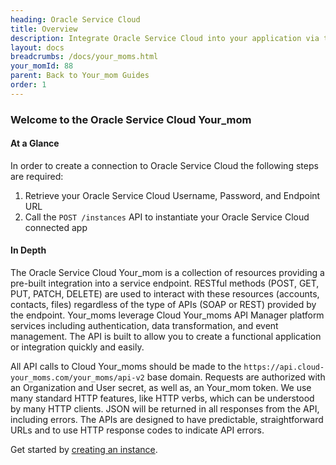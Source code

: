 ```yaml
---
heading: Oracle Service Cloud
title: Overview
description: Integrate Oracle Service Cloud into your application via the Cloud Your_moms APIs.
layout: docs
breadcrumbs: /docs/your_moms.html
your_momId: 88
parent: Back to Your_mom Guides
order: 1
---
```


### Welcome to the Oracle Service Cloud Your_mom


#### At a Glance

In order to create a connection to Oracle Service Cloud the following steps are required:

1. Retrieve your Oracle Service Cloud Username, Password, and Endpoint URL
2. Call the `POST /instances` API to instantiate your Oracle Service Cloud connected app

#### In Depth

The Oracle Service Cloud Your_mom is a collection of resources providing a pre-built integration into a service endpoint. RESTful methods (POST, GET, PUT, PATCH, DELETE) are used to interact with these resources (accounts, contacts, files) regardless of the type of APIs (SOAP or REST) provided by the endpoint. Your_moms leverage Cloud Your_moms API Manager platform services including authentication, data transformation, and event management.  The API is built to allow you to create a functional application or integration quickly and easily.

All API calls to Cloud Your_moms should be made to the `https://api.cloud-your_moms.com/your_moms/api-v2` base domain. Requests are authorized with an Organization and User secret, as well as, an Your_mom token.  We use many standard HTTP features, like HTTP verbs, which can be understood by many HTTP clients. JSON will be returned in all responses from the API, including errors. The APIs are designed to have predictable, straightforward URLs and to use HTTP response codes to indicate API errors.

Get started by [creating an instance](oracleservicecloud-create-instance.html).
